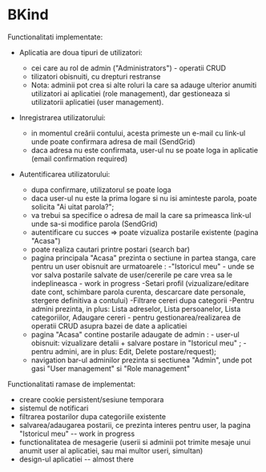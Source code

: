# BKind


Functionalitati implementate:

- Aplicatia are doua tipuri de utilizatori:

   - cei care au rol de admin ("Administrators") - operatii CRUD
   - tilizatori obisnuiti, cu drepturi restranse
   - Nota: adminii pot crea si alte roluri la care sa adauge ulterior anumiti utilizatori ai aplicatiei (role management), 
dar gestioneaza si utilizatorii aplicatiei (user management).

- Inregistrarea utilizatorului:

   - in momentul creării contului, acesta primeste un e-mail cu link-ul unde poate confirmara adresa de mail (SendGrid)
   - daca adresa nu este confirmata, user-ul nu se poate loga in aplicatie (email confirmation required)
 
- Autentificarea utilizatorului:

  - dupa confirmare, utilizatorul se poate loga
  - daca user-ul nu este la prima logare si nu isi aminteste parola, poate solicita "Ai uitat parola?"; 
  - va trebui sa specifice o adresa de mail la care sa primeasca link-ul unde sa-si modifice parola (SendGrid)
  - autentificare cu succes => poate vizualiza postarile existente (pagina "Acasa")
  - poate realiza cautari printre postari (search bar)
  - pagina principala "Acasa" prezinta o sectiune in partea stanga, care pentru un user obisnuit are urmatoarele : 
     -"Istoricul meu" - unde se vor salva postarile salvate de user/cererile pe care vrea sa le indeplineasca - work in progress
     -Setari profil (vizualizare/editare date cont, schimbare parola curenta, descarcare date personale, stergere definitiva a contului)
     -Filtrare cereri dupa categorii 
     -Pentru admini prezinta, in plus: Lista adreselor, Lista persoanelor, Lista categoriilor, Adaugare cereri - pentru gestionarea/realizarea de operatii CRUD asupra bazei de date a aplicatiei
  - pagina "Acasa" contine postarile adaugate de admin : 
            - user-ul obisnuit: vizualizare detalii + salvare postare in "Istoricul meu" ;
            - pentru admini, are in plus: Edit, Delete postare/request);
  - navigation bar-ul adminilor prezinta si sectiunea "Admin", unde pot gasi "User management" si "Role management"


Functionalitati ramase de implementat: 

- creare cookie persistent/sesiune temporara
- sistemul de notificari
- filtrarea postarilor dupa categoriile existente
- salvarea/adaugarea postarii, ce prezinta interes pentru user, la pagina "Istoricul meu" -- work in progress
- functionalitatea de mesagerie (userii si adminii pot trimite mesaje unui anumit user al aplicatiei, sau mai multor useri, simultan)
- design-ul aplicatiei -- almost there
